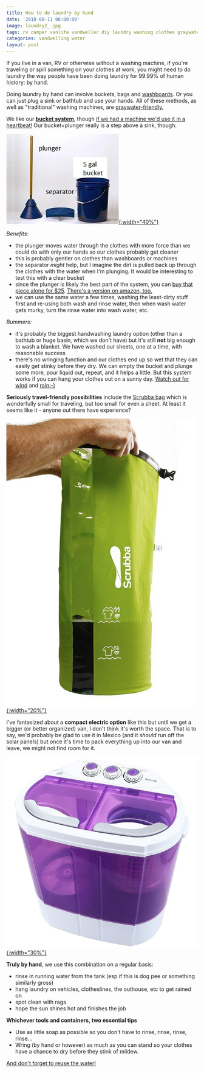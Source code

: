 ```yaml
---
title: How to do laundry by hand
date: '2018-08-11 06:00:00'
image: laundry2_.jpg
tags: rv camper vanlife vandweller diy laundry washing clothes graywater greywater
categories: vandwelling water
layout: post
---
```


If you live in a van, RV or otherwise without a washing machine, if you're traveling or spill something on your clothes at work, you might need to do laundry the way people have been doing laundry for 99.99% of human history: by hand.

Doing laundry by hand can involve buckets, bags and [washboards](https://www.amazon.com/gp/product/B00B5FSYR0/ref=as_li_tl?ie=UTF8&tag=annalisa144-20&camp=1789&creative=9325&linkCode=as2&creativeASIN=B00B5FSYR0&linkId=c8a57d6dbe1b6e9cc0ae4254ea65d4ec). Or you can just plug a sink or bathtub and use your hands. All of these methods, as well as "traditional" washing machines, are [graywater-friendly.](https://reverdecer.annalisagross.com/2018/06/21/greywatering/)

We like our **[bucket system](https://bestdryingrack.com/hand-washing-clothes.html)**, though [if we had a machine we'd use it in a heartbeat!](https://reverdecer.annalisagross.com/2018/04/28/laundry/) Our bucket+plunger really is a step above a sink, though:

[![](/images/bucket_laundry_.jpg){:width="40%"}](/images/bucket_laundry.jpg)

*Benefits:*
* the plunger moves water through the clothes with more force than we could do with only our hands so our clothes probably get cleaner
* this is probably gentler on clothes than washboards or machines
* the separator *might* help, but I imagine the dirt is pulled back up through the clothes with the water when I'm plunging. It would be interesting to test this with a clear bucket
* since the plunger is likely the best part of the system, you can [buy that piece alone for $25](https://bestdryingrack.com/hand-washing-clothes.html). [There's a version on amazon, too.](https://www.amazon.com/gp/product/B002QUAPSO/ref=as_li_tl?ie=UTF8&tag=annalisa144-20&camp=1789&creative=9325&linkCode=as2&creativeASIN=B002QUAPSO&linkId=e01daab00946bd9964894c26fa394fa9)
* we can use the same water a few times, washing the least-dirty stuff first and re-using both wash and rinse water, then when wash water gets murky, turn the rinse water into wash water, etc.

*Bummers:*
* it's probably the biggest handwashing laundry option (other than a bathtub or huge basin, which we don't have) but it's still **not** big enough to wash a blanket. We have washed our sheets, one at a time, with reasonable success
* there's no wringing function and our clothes end up so wet that they can easily get stinky before they dry. We can empty the bucket and plunge some more, pour liquid out, repeat, and it helps a little. But this system works if you can hang your clothes out on a sunny day. [Watch out for wind](https://reverdecer.annalisagross.com/2018/04/28/laundry/) and [rain:-)](https://reverdecer.annalisagross.com/2018/04/30/wet-blanket/)

**Seriously travel-friendly possibilities** include the [Scrubba bag](https://www.amazon.com/gp/product/B01N68XF0O/ref=as_li_tl?ie=UTF8&tag=annalisa144-20&camp=1789&creative=9325&linkCode=as2&creativeASIN=B01N68XF0O&linkId=89d33f4f97ea27111fa2d612817c9f9f) which is wonderfully small for traveling, but too small for even a sheet. At least it seems like it - anyone out there have experience?

[![](/images/laundry_bag_.jpg){:width="20%"}](/images/laundry_bag.jpg)

I've fantasized about a **compact electric option** like this but until we get a bigger (or better organized) van, I don't think it's worth the space. That is to say, we'd probably be glad to use it in Mexico (and it *should* run off the solar panels) but once it's time to pack everything up into our van and leave, we might not find room for it.

[![](/images/washing_machine_.jpg){:width="30%"}](/images/washing_machine.jpg)

**Truly by hand**, we use this combination on a regular basis:
* rinse in running water from the tank (esp if this is dog pee or something similarly gross)
* hang laundry on vehicles, clotheslines, the outhouse, etc to get rained on
* spot clean with rags
* hope the sun shines hot and finishes the job

**Whichever tools and containers, two essential tips**
*  Use as little soap as possible so you don't have to rinse, rinse, rinse, rinse...
*  Wring (by hand or however) as much as you can stand so your clothes have a chance to dry before they stink of mildew.

[And don't forget to reuse the water!](https://reverdecer.annalisagross.com/2018/06/21/greywatering/)